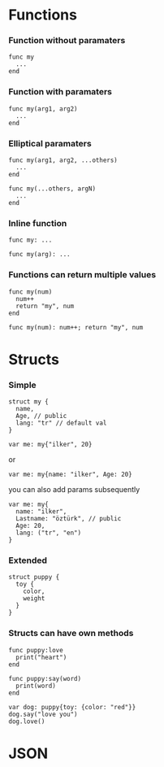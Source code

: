 # Functions

### Function without paramaters
```
func my
  ...
end
```

### Function with paramaters
```
func my(arg1, arg2) 
  ...
end
```

### Elliptical paramaters
```
func my(arg1, arg2, ...others)
  ...
end
```

```
func my(...others, argN)
  ...
end
```

### Inline function
```
func my: ...
```

```
func my(arg): ...
```

### Functions can return multiple values
```
func my(num)
  num++
  return "my", num
end
```

```
func my(num): num++; return "my", num
```

# Structs

### Simple
```
struct my {
  name,
  Age, // public
  lang: "tr" // default val
}
```

```
var me: my{"ilker", 20}
```
or
```
var me: my{name: "ilker", Age: 20}
```
you can also add params subsequently
```
var me: my{
  name: "ilker",
  Lastname: "öztürk", // public
  Age: 20,
  lang: ("tr", "en")
}
```

### Extended
```
struct puppy {
  toy {
    color,
    weight
  }
}
```

### Structs can have own methods
```
func puppy:love
  print("heart")
end

func puppy:say(word)
  print(word)
end

var dog: puppy{toy: {color: "red"}}
dog.say("love you")
dog.love()
```

# JSON